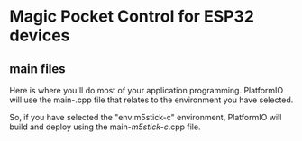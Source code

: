 # Magic Pocket Control for ESP32 devices
## main files

Here is where you'll do most of your application programming. PlatformIO will use the main-<environment>.cpp file that relates to the environment you have selected.

So, if you have selected the "env:m5stick-c" environment, PlatformIO will build and deploy using the main-*m5stick-c*.cpp file.